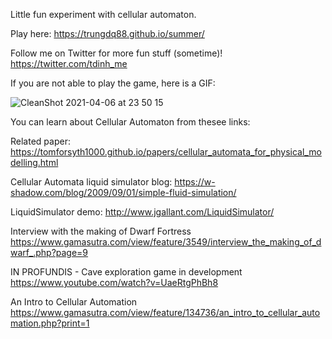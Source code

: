 Little fun experiment with cellular automaton.

Play here: https://trungdq88.github.io/summer/

Follow me on Twitter for more fun stuff (sometime)! https://twitter.com/tdinh_me

If you are not able to play the game, here is a GIF:

![CleanShot 2021-04-06 at 23 50 15](https://user-images.githubusercontent.com/4214509/113740720-8b3ba400-9733-11eb-9ee5-69396cc0f6ec.gif)

You can learn about Cellular Automaton from thesee links:

Related paper:
https://tomforsyth1000.github.io/papers/cellular_automata_for_physical_modelling.html

Cellular Automata liquid simulator blog:
https://w-shadow.com/blog/2009/09/01/simple-fluid-simulation/

LiquidSimulator demo:
http://www.jgallant.com/LiquidSimulator/

Interview with the making of Dwarf Fortress
https://www.gamasutra.com/view/feature/3549/interview_the_making_of_dwarf_.php?page=9

IN PROFUNDIS - Cave exploration game in development
https://www.youtube.com/watch?v=UaeRtgPhBh8

An Intro to Cellular Automation
https://www.gamasutra.com/view/feature/134736/an_intro_to_cellular_automation.php?print=1
